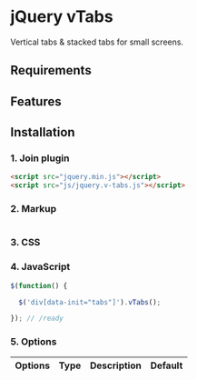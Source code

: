 # jQuery vTabs

Vertical tabs & stacked tabs for small screens.

## Requirements

## Features

## Installation



### 1. Join plugin

```html
<script src="jquery.min.js"></script>
<script src="js/jquery.v-tabs.js"></script>
```



### 2. Markup

```html
```



### 3. CSS


### 4. JavaScript

```js
$(function() {

  $('div[data-init="tabs"]').vTabs();

}); // /ready

```


### 5. Options

Options                   | Type            | Description                      | Default
--------------------------|-----------------|----------------------------------|--------------------------------------------------------
